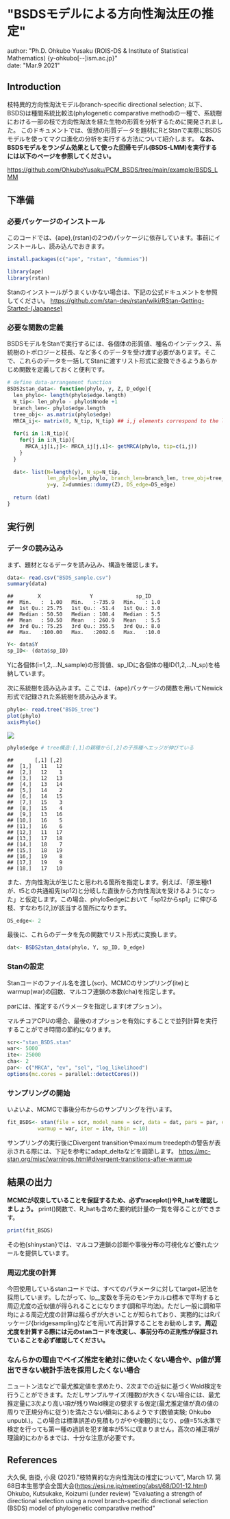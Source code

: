 
# "BSDSモデルによる方向性淘汰圧の推定"
author: "Ph.D. Ohkubo Yusaku (ROIS-DS & Institute of Statistical Mathematics) {y-ohkubo[--]ism.ac.jp}"<br>
date: "Mar.9 2021"


## Introduction
枝特異的方向性淘汰モデル(branch-specific directional selection; 以下、BSDS)は種間系統比較法(phylogenetic comparative method)の一種で、系統樹における一部の枝で方向性淘汰を経た生物の形質を分析するために開発されました。
このドキュメントでは、仮想の形質データを題材にRとStanで実際にBSDSモデルを使ってマクロ進化の分析を実行する方法について紹介します。
__なお、BSDSモデルをランダム効果として使った回帰モデル(BSDS-LMM)を実行するには以下のページを参照してください。__

https://github.com/OhkuboYusaku/PCM_BSDS/tree/main/example/BSDS_LMM

## 下準備
### 必要パッケージのインストール
このコードでは、{ape},{rstan}の2つのパッケージに依存しています。事前にインストールし、読み込んでおきます。

```r
install.packages(c("ape", "rstan", "dummies"))
```


```r
library(ape)
library(rstan)
```

Stanのインストールがうまくいかない場合は、下記の公式ドキュメントを参照してください。
https://github.com/stan-dev/rstan/wiki/RStan-Getting-Started-(Japanese)


### 必要な関数の定義
BSDSモデルをStanで実行するには、各個体の形質値、種名のインデックス、系統樹のトポロジーと枝長、など多くのデータを受け渡す必要があります。そこで、これらのデータを一括してStanに渡すリスト形式に変換できるようあらかじめ関数を定義しておくと便利です。

```r
# define data-arrangement function
BSDS2stan_data<- function(phylo, y, Z, D_edge){
  len_phylo<- length(phylo$edge.length)
  N_tip<- len_phylo - phylo$Nnode +1
  branch_len<- phylo$edge.length
  tree_obj<- as.matrix(phylo$edge)
  MRCA_ij<- matrix(0, N_tip, N_tip) ## i,j elements correspond to the location of their MRCA in the tree
  
  for(i in 1:N_tip){
    for(j in i:N_tip){
      MRCA_ij[i,j]<- MRCA_ij[j,i]<- getMRCA(phylo, tip=c(i,j))
    }
  }
  
  dat<- list(N=length(y), N_sp=N_tip, 
             len_phylo=len_phylo, branch_len=branch_len, tree_obj=tree_obj, MRCA_ij=MRCA_ij,
             y=y, Z=dummies::dummy(Z), DS_edge=DS_edge)
  
  return (dat)
}
```


## 実行例
### データの読み込み
まず、題材となるデータを読み込み、構造を確認します。


```r
data<- read.csv("BSDS_sample.csv")
summary(data)
```

```
##        X                Y              sp_ID     
##  Min.   :  1.00   Min.   :-735.9   Min.   : 1.0  
##  1st Qu.: 25.75   1st Qu.: -51.4   1st Qu.: 3.0  
##  Median : 50.50   Median : 108.4   Median : 5.5  
##  Mean   : 50.50   Mean   : 260.9   Mean   : 5.5  
##  3rd Qu.: 75.25   3rd Qu.: 355.5   3rd Qu.: 8.0  
##  Max.   :100.00   Max.   :2002.6   Max.   :10.0
```

```r
Y<- data$Y
sp_ID<- (data$sp_ID)
```

Yに各個体(i=1,2,...N_sample)の形質値、sp_IDに各個体の種ID(1,2,...N_sp)を格納しています。


次に系統樹を読み込みます。ここでは、{ape}パッケージの関数を用いてNewick形式で記録された系統樹を読み込みます。


```r
phylo<- read.tree("BSDS_tree")
plot(phylo)
axisPhylo()
```

![](BSDS_files/figure-html/unnamed-chunk-4-1.png)<!-- -->

```r
phylo$edge # tree構造:[,1]の親種から[,2]の子孫種へエッジが伸びている
```

```
##       [,1] [,2]
##  [1,]   11   12
##  [2,]   12    1
##  [3,]   12   13
##  [4,]   13   14
##  [5,]   14    2
##  [6,]   14   15
##  [7,]   15    3
##  [8,]   15    4
##  [9,]   13   16
## [10,]   16    5
## [11,]   16    6
## [12,]   11   17
## [13,]   17   18
## [14,]   18    7
## [15,]   18   19
## [16,]   19    8
## [17,]   19    9
## [18,]   17   10
```

また、方向性淘汰が生じたと思われる箇所を指定します。例えば、「原生種t1が、t5との共通祖先(sp12)と分岐した直後から方向性淘汰を受けるようになった」と仮定します。この場合、phylo$edgeにおいて「sp12からsp1」に伸びる枝、すなわち[2,]が該当する箇所になります。


```r
DS_edge<- 2
```


最後に、これらのデータを先の関数でリスト形式に変換します。


```r
dat<- BSDS2stan_data(phylo, Y, sp_ID, D_edge)
```

### Stanの設定
Stanコードのファイル名を渡し(scr)、MCMCのサンプリング(ite)とwarmup(war)の回数、マルコフ連鎖の本数(cha)を指定します。


parには、推定するパラメータを指定します(オプション）。

マルチコアCPUの場合、最後のオプションを有効にすることで並列計算を実行することができ時間の節約になります。

```r
scr<-"stan_BSDS.stan"
war<- 5000
ite<- 25000
cha<- 2
par<- c("MRCA", "ev", "sel", "log_likelihood")
options(mc.cores = parallel::detectCores())
```

### サンプリングの開始
いよいよ、MCMCで事後分布からのサンプリングを行います。

```r
fit_BSDS<- stan(file = scr, model_name = scr, data = dat, pars = par, chains = cha, 
          warmup = war, iter = ite, thin = 10)
```
サンプリングの実行後にDivergent transitionやmaximum treedepthの警告が表示される際には、下記を参考にadapt_deltaなどを調節します。
https://mc-stan.org/misc/warnings.html#divergent-transitions-after-warmup

## 結果の出力
__MCMCが収束していることを保証するため、必ずtraceplot()やR_hatを確認しましょう。__
print()関数で、R_hatも含めた要約統計量の一覧を得ることができます。

```r
print(fit_BSDS)
```

その他{shinystan}では、マルコフ連鎖の診断や事後分布の可視化など優れたツールを提供しています。


### 周辺尤度の計算

今回使用しているstanコードでは、すべてのパラメータに対してtarget+記法を採用しています。したがって、lp__変数を手元のモンテカルロ標本で平均すると周辺尤度の近似値が得られることになります(調和平均法)。ただし一般に調和平均による周辺尤度の計算は揺らぎが大きいことが知られており、実務的にはRパッケージ{bridgesampling}などを用いて再計算することをお勧めします。__周辺尤度を計算する際には元のstanコードを改変し、事前分布の正則性が保証されていることを必ず確認してください。__

### なんらかの理由でベイズ推定を絶対に使いたくない場合や、p値が算出できない統計手法を採用したくない場合

ニュートン法などで最尤推定値を求めたり、2次までの近似に基づくWald検定を行うことができます。ただしサンプルサイズ(種数)が大きくない場合には、最尤推定量に3次より高い項が残りWald検定の要求する仮定(最尤推定値が真の値の周りで正規分布に従う)を満たさない傾向にあるようです(数値実験; Ohkubo unpubl.)。この場合は標準誤差の見積もりがやや楽観的になり、p値=5%水準で検定を行っても第一種の過誤を犯す確率が5%に収まりません。高次の補正項が理論的にわかるまでは、十分な注意が必要です。


## References
大久保, 沓掛, 小泉 (2021)."枝特異的な方向性淘汰の推定について", March 17. 第68日本生態学会全国大会(https://esj.ne.jp/meeting/abst/68/D01-12.html)  
Ohkubo, Kutsukake, Koizumi (under review) "Evaluating a strength of directional selection using a novel branch-specific directional selection (BSDS) model of phylogenetic comparative method"

